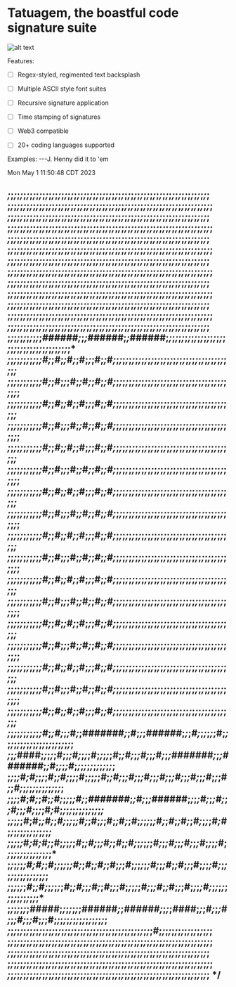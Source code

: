 # Tatuagem, the boastful code signature suite

![alt text](https://vectorportal.com/storage/s-tribal-vector-image_6007.jpg)

Features:
-[ ] Regex-styled, regimented text backsplash
-[ ] Multiple ASCII style font suites
-[ ] Recursive signature application
-[ ] Time stamping of signatures
-[ ] Web3 compatible
-[ ] 20+ coding languages supported


Examples:
---J. Henny did it to 'em

Mon May  1 11:50:48 CDT 2023

*;*;*;*;*;*;*;*;*;*;*;*;*;*;*;*;*;*;*;*;*;*;*;*;*;*;*;*;*;*;*;*;*;*;*;*;*;*;*;*;*;*;*;*;*;*;*;*;*;*;*;*;*;*;*;*;*;*;*;*;*;*;*;*;
;*;*;*;*;*;*;*;*;*;*;*;*;*;*;*;*;*;*;*;*;*;*;*;*;*;*;*;*;*;*;*;*;*;*;*;*;*;*;*;*;*;*;*;*;*;*;*;*;*;*;*;*;*;*;*;*;*;*;*;*;*;*;*;*;
*;*;*;*;*;*;*;*;*;*;*;*;*;*;*;*;*;*;*;*;*;*;*;*;*;*;*;*;*;*;*;*;*;*;*;*;*;*;*;*;*;*;*;*;*;*;*;*;*;*;*;*;*;*;*;*;*;*;*;*;*;*;*;*;
;*;*;*;*;*;*;*;*;*;*;*;*;*;*;*;*;*;*;*;*;*;*;*;*;*;*;*;*;*;*;*;*;*;*;*;*;*;*;*;*;*;*;*;*;*;*;*;*;*;*;*;*;*;*;*;*;*;*;*;*;*;*;*;*;
*;*;*;*;*;*;*;*;*;*;*;*;*;*;*;*;*;*;*;*;*;*;*;*;*;*;*;*;*;*;*;*;*;*;*;*;*;*;*;*;*;*;*;*;*;*;*;*;*;*;*;*;*;*;*;*;*;*;*;*;*;*;*;*;
;*;*;*;*;*;*;*;*;*;*;*;*;*;*;*;*;*;*;*;*;*;*;*;*;*;*;*;*;*;*;*;*;*;*;*;*;*;*;*;*;*;*;*;*;*;*;*;*;*;*;*;*;*;*;*;*;*;*;*;*;*;*;*;*;
*;*;*;*;*;*;*;*;*;*;*;*;*;*;*;*;*;*;*;*;*;*;*;*;*;*;*;*;*;*;*;*;*;*;*;*;*;*;*;*;*;*;*;*;*;*;*;*;*;*;*;*;*;*;*;*;*;*;*;*;*;*;*;*;
;*;*;*;*;*;*;*;*;*;*;*;*;*;*;*;*;*;*;*;*;*;*;*;*;*;*;*;*;*;*;*;*;*;*;*;*;*;*;*;*;*;*;*;*;*;*;*;*;*;*;*;*;*;*;*;*;*;*;*;*;*;*;*;*;
*;*;*;*;*;*;*;*;*;*;*;*;*;*;*;*;*;*;*;*;*;*;*;*;*;*;*;*;*;*;*;*;*;*;*;*;*;*;*;*;*;*;*;*;*;*;*;*;*;*;*;*;*;*;*;*;*;*;*;*;*;*;*;*;
;*;*;*;*;*;*;*;*;*;*;*;*;*;*;*;*;*;*;*;*;*;*;*;*;*;*;*;*;*;*;*;*;*;*;*;*;*;*;*;*;*;*;*;*;*;*;*;*;*;*;*;*;*;*;*;*;*;*;*;*;*;*;*;*;
*;*;*;*;*;*;*;*;*;*;*;*;*;*;*;*;*;*;*;*;*;*;*;*;*;*;*;*;*;*;*;*;*;*;*;*;*;*;*;*;*;*;*;*;*;*;*;*;*;*;*;*;*;*;*;*;*;*;*;*;*;*;*;*;
;*;*;*;*;*;*;*;*;*;*;*;*;*;*;*;*;*;*;*;*;*;*;*;*;*;*;*;*;*;*;*;*;*;*;*;*;*;*;*;*;*;*;*;*;*;*;*;*;*;*;*;*;*;*;*;*;*;*;*;*;*;*;*;*;
*;*;*;*;*;*;*;*;*;*;*;*;*;*;*;*;*;*;*;*;*;*;*;*;*;*;*;*;*;*;*;*;*;*;*;*;*;*;*;*;*;*;*;*;*;*;*;*;*;*;*;*;*;*;*;*;*;*;*;*;*;*;*;*;
;*;*;*;*;*;*;*;*;*;*;*######;*;*;######*;*;*######;*;*;*;*;*;*;*;*;*;*;*;*;*;*;*;*;*;*;*;*;*;*;*;*;*;*;*;*;*;*;*;*;*;*;*;*;*;*;*
*;*;*;*;*;*;*;*;*;*;*;#;*;*#*;*;*#*;*;#;*;*;#;*;*#*;*;*;*;*;*;*;*;*;*;*;*;*;*;*;*;*;*;*;*;*;*;*;*;*;*;*;*;*;*;*;*;*;*;*;*;*;*;*;
;*;*;*;*;*;*;*;*;*;*;*#*;*;#;*;*;#;*;*#*;*;*#*;*;#;*;*;*;*;*;*;*;*;*;*;*;*;*;*;*;*;*;*;*;*;*;*;*;*;*;*;*;*;*;*;*;*;*;*;*;*;*;*;*;
*;*;*;*;*;*;*;*;*;*;*;#;*;*#*;*;*#*;*;#;*;*;#;*;*#*;*;*;*;*;*;*;*;*;*;*;*;*;*;*;*;*;*;*;*;*;*;*;*;*;*;*;*;*;*;*;*;*;*;*;*;*;*;*;
;*;*;*;*;*;*;*;*;*;*;*#*;*;#;*;*;#;*;*#*;*;*#*;*;#;*;*;*;*;*;*;*;*;*;*;*;*;*;*;*;*;*;*;*;*;*;*;*;*;*;*;*;*;*;*;*;*;*;*;*;*;*;*;*;
*;*;*;*;*;*;*;*;*;*;*;#;*;*#*;*;*#*;*;#;*;*;#;*;*#*;*;*;*;*;*;*;*;*;*;*;*;*;*;*;*;*;*;*;*;*;*;*;*;*;*;*;*;*;*;*;*;*;*;*;*;*;*;*;
;*;*;*;*;*;*;*;*;*;*;*#*;*;#;*;*;#;*;*#*;*;*#*;*;#;*;*;*;*;*;*;*;*;*;*;*;*;*;*;*;*;*;*;*;*;*;*;*;*;*;*;*;*;*;*;*;*;*;*;*;*;*;*;*;
*;*;*;*;*;*;*;*;*;*;*;#;*;*#*;*;*#*;*;#;*;*;#;*;*#*;*;*;*;*;*;*;*;*;*;*;*;*;*;*;*;*;*;*;*;*;*;*;*;*;*;*;*;*;*;*;*;*;*;*;*;*;*;*;
;*;*;*;*;*;*;*;*;*;*;*#*;*;#;*;*;#;*;*#*;*;*#*;*;#;*;*;*;*;*;*;*;*;*;*;*;*;*;*;*;*;*;*;*;*;*;*;*;*;*;*;*;*;*;*;*;*;*;*;*;*;*;*;*;
*;*;*;*;*;*;*;*;*;*;*;#;*;*#*;*;*#*;*;#;*;*;#;*;*#*;*;*;*;*;*;*;*;*;*;*;*;*;*;*;*;*;*;*;*;*;*;*;*;*;*;*;*;*;*;*;*;*;*;*;*;*;*;*;
;*;*;*;*;*;*;*;*;*;*;*#*;*;#;*;*;#;*;*#*;*;*#*;*;#;*;*;*;*;*;*;*;*;*;*;*;*;*;*;*;*;*;*;*;*;*;*;*;*;*;*;*;*;*;*;*;*;*;*;*;*;*;*;*;
*;*;*;*;*;*;*;*;*;*;*;#;*;*#*;*;*#*;*;#;*;*;#;*;*#*;*;*;*;*;*;*;*;*;*;*;*;*;*;*;*;*;*;*;*;*;*;*;*;*;*;*;*;*;*;*;*;*;*;*;*;*;*;*;
;*;*;*;*;*;*;*;*;*;*;*#*;*;#;*;*;#;*;*#*;*;*#*;*;#;*;*;*;*;*;*;*;*;*;*;*;*;*;*;*;*;*;*;*;*;*;*;*;*;*;*;*;*;*;*;*;*;*;*;*;*;*;*;*;
*;*;*;*;*;*;*;*;*;*;*;#;*;*#*;*;*#*;*;#;*;*;#;*;*#*;*;*;*;*;*;*;*;*;*;*;*;*;*;*;*;*;*;*;*;*;*;*;*;*;*;*;*;*;*;*;*;*;*;*;*;*;*;*;
;*;*;*;*;*;*;*;*;*;*;*#*;*;#;*;*;#;*;*#*;*;*#*;*;#;*;*;*;*;*;*;*;*;*;*;*;*;*;*;*;*;*;*;*;*;*;*;*;*;*;*;*;*;*;*;*;*;*;*;*;*;*;*;*;
*;*;*;*;*;*;*;*;*;*;*;#;*;*#*;*;*#*;*;#;*;*;#;*;*#*;*;*;*;*;*;*;*;*;*;*;*;*;*;*;*;*;*;*;*;*;*;*;*;*;*;*;*;*;*;*;*;*;*;*;*;*;*;*;
;*;*;*;*;*;*;*;*;*;*;*#*;*;#;*;*;#;*;*#*;*;*#*;*;#;*;*;*;*;*;*;*;*;*;*;*;*;*;*;*;*;*;*;*;*;*;*;*;*;*;*;*;*;*;*;*;*;*;*;*;*;*;*;*;
*;*;*;*;*;*;*;*;*;*;*;#;*;*#*;*;*#*;*;#;*;*;#;*;*#*;*;*;*;*;*;*;*;*;*;*;*;*;*;*;*;*;*;*;*;*;*;*;*;*;*;*;*;*;*;*;*;*;*;*;*;*;*;*;
;*;*;*;*;*;*;*;*;*;*;#*;*;#;*;*;*#*;*;#######*;*;#;*;*;*######*;*;*;*#;*;*;*;*;*;#;*;*;*;*;*;*;*;*;*;*;*;*;*;*;*;*;*;*;*;*;*;*;
*;*;*;*####;*;*;*;*;#;;*;#;*;*;*;#;*;*;*;*;*#*;*;#;*;*;#;*;*;*#*;*;*;#######;*;*;#######*;*;*#;*;*;*;#*;*;*;*;*;*;*;*;*;*;*;*;*;
;*;*;*;*#*;#;*;*;*;#;*;*#*;*;*;*;#;*;*;*;*;*#*;*;#;*;*;#;*;*;*#*;*;*;#;*;*;#;*;*;#;*;*;#*;*;*;#*;*;*#;*;*;*;*;*;*;*;*;*;*;*;*;*;
*;*;*;*;*#*;#*;*;*#*;*;#;*;*;*;*;#;*;*#######*;*;#;*;*;*######;*;*;*;#;*;*;#;*;*;#;*;*;#;*;*;*;#*;*#;*;*;*;*;*;*;*;*;*;*;*;*;*;*
;*;*;*;*;*#*;#;*;#;*;*#;*;*;*;*;*#*;*;#;*;*;#;*;*#*;*;*#*;*;*;*;*;*;*#*;*;*#*;*;*#*;*;*#;*;*;*;*#;#*;*;*;*;*;*;*;*;*;*;*;*;*;*;*
*;*;*;*;*;*#*;#;#;*;*#*;*;*;*;*;*#*;*;#;*;*;#;*;*#*;*;*#*;*;*;*;*;*;*#;*;*;#;*;*;#;*;*;#*;*;*;*;*#;*;*;*;*;*;*;*;*;*;*;*;*;*;*;*
;*;*;*;*;*;*#*;#;*;*#*;*;*;*;*;*;#;*;*#*;*;*#*;*;#;*;*;*#*;*;*;*;*;*;#;*;*;#*;*;*#;*;*;#;*;*;*;*#*;*;*;*;*;*;*;*;*;*;*;*;*;*;*;*;
*;*;*;*;*;*;*#*;*;*#*;*;*;*;*;*;*#*;*;#;*;*;#;*;*#*;*;*;*#*;*;*;*;*;*#;*;*;#*;*;*#;*;*;#;*;*;*;#;*;*;*;*;*;*;*;*;*;*;*;*;*;*;*;*
;*;*;*;*;*;*;*#####*;*;*;*;*;*;*;######*;*;*######;*;*;*;*####*;*;*;*#;*;*;#;*;*;#;*;*;#*;*;*;#;*;*;*;*;*;*;*;*;*;*;*;*;*;*;*;*;
*;*;*;*;*;*;*;*;*;*;*;*;*;*;*;*;*;*;*;*;*;*;*;*;*;*;*;*;*;*;*;*;*;*;*;*;*;*;*;*;*;*;*;*;*;*;*#*;*;*;*;*;*;*;*;*;*;*;*;*;*;*;*;*;
;*;*;*;*;*;*;*;*;*;*;*;*;*;*;*;*;*;*;*;*;*;*;*;*;*;*;*;*;*;*;*;*;*;*;*;*;*;*;*;*;*;*;*;*;*;*;*;*;*;*;*;*;*;*;*;*;*;*;*;*;*;*;*;*;
*;*;*;*;*;*;*;*;*;*;*;*;*;*;*;*;*;*;*;*;*;*;*;*;*;*;*;*;*;*;*;*;*;*;*;*;*;*;*;*;*;*;*;*;*;*;*;*;*;*;*;*;*;*;*;*;*;*;*;*;*;*;*;*;
;*;*;*;*;*;*;*;*;*;*;*;*;*;*;*;*;*;*;*;*;*;*;*;*;*;*;*;*;*;*;*;*;*;*;*;*;*;*;*;*;*;*;*;*;*;*;*;*;*;*;*;*;*;*;*;*;*;*;*;*;*;*;*;*;
*;*;*;*;*;*;*;*;*;*;*;*;*;*;*;*;*;*;*;*;*;*;*;*;*;*;*;*;*;*;*;*;*;*;*;*;*;*;*;*;*;*;*;*;*;*;*;*;*;*;*;*;*;*;*;*;*;*;*;*;*;*;*;*;
*/
---
